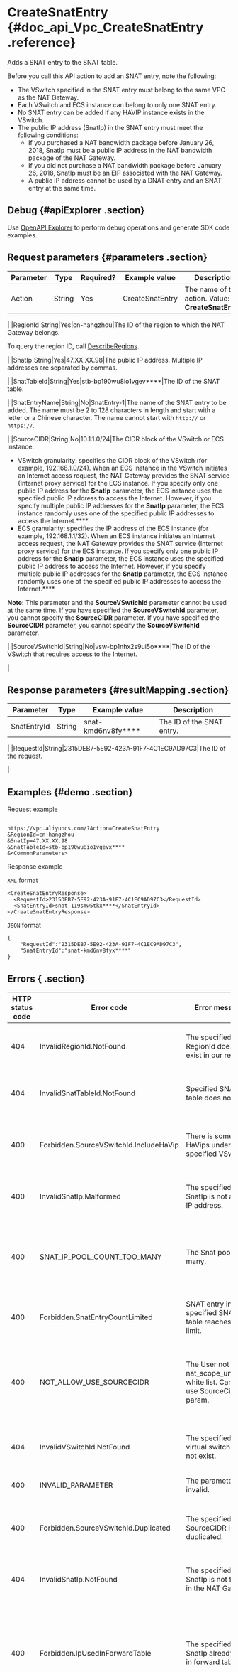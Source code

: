 # CreateSnatEntry {#doc_api_Vpc_CreateSnatEntry .reference}

Adds a SNAT entry to the SNAT table.

Before you call this API action to add an SNAT entry, note the following:

-   The VSwitch specified in the SNAT entry must belong to the same VPC as the NAT Gateway.
-   Each VSwitch and ECS instance can belong to only one SNAT entry.
-   No SNAT entry can be added if any HAVIP instance exists in the VSwitch.
-   The public IP address \(SnatIp\) in the SNAT entry must meet the following conditions:
    -   If you purchased a NAT bandwidth package before January 26, 2018, SnatIp must be a public IP address in the NAT bandwidth package of the NAT Gateway.
    -   If you did not purchase a NAT bandwidth package before January 26, 2018, SnatIp must be an EIP associated with the NAT Gateway.
    -   A public IP address cannot be used by a DNAT entry and an SNAT entry at the same time.

## Debug {#apiExplorer .section}

Use [OpenAPI Explorer](https://api.aliyun.com/#product=Vpc&api=CreateSnatEntry) to perform debug operations and generate SDK code examples.

## Request parameters {#parameters .section}

|Parameter|Type|Required?|Example value|Description|
|---------|----|---------|-------------|-----------|
|Action|String|Yes|CreateSnatEntry|The name of this action. Value: **CreateSnatEntry**.

 |
|RegionId|String|Yes|cn-hangzhou|The ID of the region to which the NAT Gateway belongs.

 To query the region ID, call [DescribeRegions](~~36063~~).

 |
|SnatIp|String|Yes|47.XX.XX.98|The public IP address. Multiple IP addresses are separated by commas.

 |
|SnatTableId|String|Yes|stb-bp190wu8io1vgev\*\*\*\*|The ID of the SNAT table.

 |
|SnatEntryName|String|No|SnatEntry-1|The name of the SNAT entry to be added. The name must be 2 to 128 characters in length and start with a letter or a Chinese character. The name cannot start with `http://` or `https://`.

 |
|SourceCIDR|String|No|10.1.1.0/24|The CIDR block of the VSwitch or ECS instance.

 -   VSwitch granularity: specifies the CIDR block of the VSwitch \(for example, 192.168.1.0/24\). When an ECS instance in the VSwitch initiates an Internet access request, the NAT Gateway provides the SNAT service \(Internet proxy service\) for the ECS instance. If you specify only one public IP address for the **SnatIp** parameter, the ECS instance uses the specified public IP address to access the Internet. However, if you specify multiple public IP addresses for the **SnatIp** parameter, the ECS instance randomly uses one of the specified public IP addresses to access the Internet.****
-   ECS granularity: specifies the IP address of the ECS instance \(for example, 192.168.1.1/32\). When an ECS instance initiates an Internet access request, the NAT Gateway provides the SNAT service \(Internet proxy service\) for the ECS instance. If you specify only one public IP address for the **SnatIp** parameter, the ECS instance uses the specified public IP address to access the Internet. However, if you specify multiple public IP addresses for the **SnatIp** parameter, the ECS instance randomly uses one of the specified public IP addresses to access the Internet.****

 **Note:** This parameter and the **SourceVSwtichId** parameter cannot be used at the same time. If you have specified the **SourceVSwitchId** parameter, you cannot specify the **SourceCIDR** parameter. If you have specified the **SourceCIDR** parameter, you cannot specify the **SourceVSwitchId** parameter.

 |
|SourceVSwitchId|String|No|vsw-bp1nhx2s9ui5o\*\*\*\*|The ID of the VSwitch that requires access to the Internet.

 |

## Response parameters {#resultMapping .section}

|Parameter|Type|Example value|Description|
|---------|----|-------------|-----------|
|SnatEntryId|String|snat-kmd6nv8fy\*\*\*\*|The ID of the SNAT entry.

 |
|RequestId|String|2315DEB7-5E92-423A-91F7-4C1EC9AD97C3|The ID of the request.

 |

## Examples {#demo .section}

Request example

``` {#request_demo}

https://vpc.aliyuncs.com/?Action=CreateSnatEntry
&RegionId=cn-hangzhou
&SnatIp=47.XX.XX.98
&SnatTableId=stb-bp190wu8io1vgevx****
&<CommonParameters>

```

Response example

`XML` format

``` {#xml_return_success_demo}
<CreateSnatEntryResponse>
  <RequestId>2315DEB7-5E92-423A-91F7-4C1EC9AD97C3</RequestId>
  <SnatEntryId>snat-119smw5tkx****</SnatEntryId>
</CreateSnatEntryResponse>

```

`JSON` format

``` {#json_return_success_demo}
{
	"RequestId":"2315DEB7-5E92-423A-91F7-4C1EC9AD97C3",
	"SnatEntryId":"snat-kmd6nv8fyx****"
}
```

## Errors { .section}

|HTTP status code|Error code|Error message|Description|
|----------------|----------|-------------|-----------|
|404|InvalidRegionId.NotFound|The specified RegionId does not exist in our records.|The specified region ID does not exist.|
|404|InvalidSnatTableId.NotFound|Specified SNAT table does not exist.|The specified SNAT table does not exist.|
|400|Forbidden.SourceVSwitchId.IncludeHaVip|There is some HaVips under specified VSwitch|One or more HAVIPs already exist under the specified VSwitch.|
|400|InvalidSnatIp.Malformed|The specified SnatIp is not a valid IP address.|The specified SNAT IP address is invalid.|
|400|SNAT\_IP\_POOL\_COUNT\_TOO\_MANY|The Snat pool ip too many.|The quota for IP addresses in the SNAT IP address pool has been reached.|
|400|Forbidden.SnatEntryCountLimited|SNAT entry in the specified SNAT table reaches its limit.|The quota for SNAT entries has been reached.|
|400|NOT\_ALLOW\_USE\_SOURCECIDR|The User not in nat\_scope\_unlimited white list. Cannot use SourceCidr param.|The specified intranet IP address does not belong to the CIDR block of the VPC.|
|404|InvalidVSwitchId.NotFound|The specified virtual switch does not exist.|The specified VSwitch does not exist.|
|400|INVALID\_PARAMETER|The parameter is invalid.|The parameter is invalid.|
|400|Forbidden.SourceVSwitchId.Duplicated|The specified SourceCIDR is duplicated.|A SNAT rule has already been configured for this VSwitch.|
|404|InvalidSnatIp.NotFound|The specified SnatIp is not found in the NAT Gateway.|The public IP address is not found in the NAT Gateway.|
|400|Forbidden.IpUsedInForwardTable|The specified SnatIp already used in forward table.|This public IP address is being used by a DNAT rule. Select a different public IP address or delete the DNAT rule.|
|400|Forbidden|The specified Instance already bind eip|An EIP is already associated with this ECS instance. Disassociate the EIP from the ECS instance and then add the forwarding rule.|
|400|InvalidParameter.Name.Malformed|The specified Name is not valid.|The specified name is invalid. Enter a valid name and try again.|

